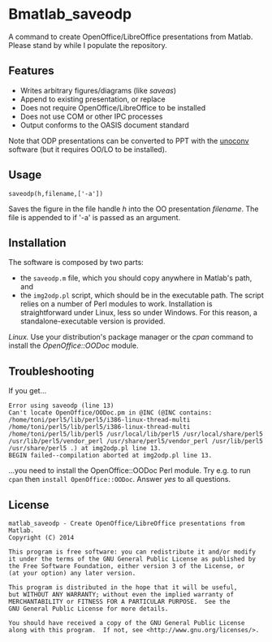 Bmatlab_saveodp
==============

A command to create OpenOffice/LibreOffice presentations from Matlab. Please stand by while I populate the repository.

Features
--------

- Writes arbitrary figures/diagrams (like _saveas_)
- Append to existing presentation, or replace
- Does not require OpenOffice/LibreOffice to be installed
- Does not use COM or other IPC processes
- Output conforms to the OASIS document standard

Note that ODP presentations can be converted to PPT with the [unoconv](http://dag.wiee.rs/home-made/unoconv/) software (but it requires OO/LO to be installed).


Usage
-----

```
saveodp(h,filename,['-a'])
```

Saves the figure in the file handle _h_ into the OO presentation _filename_. The file is appended to if '-a' is passed as an argument.


Installation
------------

The software is composed by two parts: 
- the ```saveodp.m``` file, which you should copy anywhere in Matlab's path, and 
- the ```img2odp.pl``` script, which should be in the executable path. The script relies on a number of Perl modules to work. Installation is straightforward under Linux, less so under Windows.  For this reason,  a standalone-executable version is provided.

*Linux.* Use your distribution's package manager or the *cpan* command to install the _OpenOffice::OODoc_ module.
 

Troubleshooting
---------------

If you get...

```
Error using saveodp (line 13)
Can't locate OpenOffice/OODoc.pm in @INC (@INC contains: /home/toni/perl5/lib/perl5/i386-linux-thread-multi
/home/toni/perl5/lib/perl5/i386-linux-thread-multi /home/toni/perl5/lib/perl5 /usr/local/lib/perl5 /usr/local/share/perl5
/usr/lib/perl5/vendor_perl /usr/share/perl5/vendor_perl /usr/lib/perl5 /usr/share/perl5 .) at img2odp.pl line 13.
BEGIN failed--compilation aborted at img2odp.pl line 13.
```

...you need to install the OpenOffice::OODoc Perl module. Try e.g. to run ```cpan``` then ```install OpenOffice::OODoc```. Answer _yes_ to all questions.


License
-------

    matlab_saveodp - Create OpenOffice/LibreOffice presentations from Matlab.
    Copyright (C) 2014 

    This program is free software: you can redistribute it and/or modify
    it under the terms of the GNU General Public License as published by
    the Free Software Foundation, either version 3 of the License, or
    (at your option) any later version.

    This program is distributed in the hope that it will be useful,
    but WITHOUT ANY WARRANTY; without even the implied warranty of
    MERCHANTABILITY or FITNESS FOR A PARTICULAR PURPOSE.  See the
    GNU General Public License for more details.

    You should have received a copy of the GNU General Public License
    along with this program.  If not, see <http://www.gnu.org/licenses/>.

